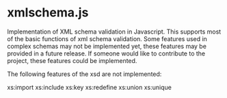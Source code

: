# xmlschema.js
Implementation of XML schema validation in Javascript. This supports most of the basic functions of xml schema
validation. Some features used in complex schemas may not be implemented yet, these features may be provided in
a future release. If someone would like to contribute to the project, these features could be implemented.

The following features of the xsd are not implemented:

xs:import
xs:include
xs:key
xs:redefine
xs:union
xs:unique